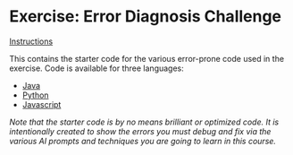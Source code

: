 # Exercise: Error Diagnosis Challenge

[Instructions](https://ai.wethinkco.de/ai-software/ai-use-cases/exercises/exercise-debug-errors-001/)

This contains the starter code for the various error-prone code used in the exercise. Code is available for three languages:

- [Java](java/README.md)
- [Python](python/README.md)
- [Javascript](javascript/README.md)

_Note that the starter code is by no means brilliant or optimized code. It is intentionally created to show the errors you must debug and fix via the various AI prompts and techniques you are going to learn in this course._
